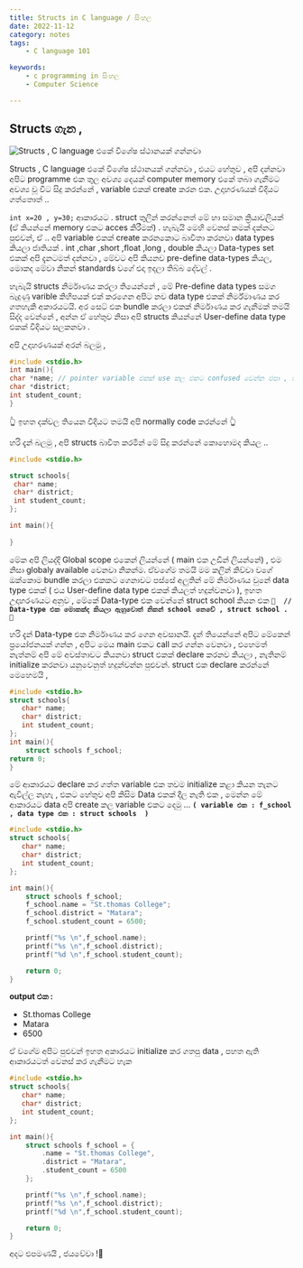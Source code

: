```yaml
---
title: Structs in C language / සිංහල
date: 2022-11-12 
category: notes
tags:
    - C language 101 

keywords:
    - c programming in සිංහල   
    - Computer Science 

---
```


## Structs  ගැන , 


![](https://images-wixmp-ed30a86b8c4ca887773594c2.wixmp.com/f/f68cf413-ab00-41fc-82fe-0a175144bf20/dfoguih-b630d9e3-21fa-4901-879a-36ab310d0ac2.png/v1/fill/w_1095,h_730,q_70,strp/ninja_rabbit_02_by_darkwhite2981_dfoguih-pre.jpg?token=eyJ0eXAiOiJKV1QiLCJhbGciOiJIUzI1NiJ9.eyJzdWIiOiJ1cm46YXBwOjdlMGQxODg5ODIyNjQzNzNhNWYwZDQxNWVhMGQyNmUwIiwiaXNzIjoidXJuOmFwcDo3ZTBkMTg4OTgyMjY0MzczYTVmMGQ0MTVlYTBkMjZlMCIsIm9iaiI6W1t7ImhlaWdodCI6Ijw9ODU0IiwicGF0aCI6IlwvZlwvZjY4Y2Y0MTMtYWIwMC00MWZjLTgyZmUtMGExNzUxNDRiZjIwXC9kZm9ndWloLWI2MzBkOWUzLTIxZmEtNDkwMS04NzlhLTM2YWIzMTBkMGFjMi5wbmciLCJ3aWR0aCI6Ijw9MTI4MCJ9XV0sImF1ZCI6WyJ1cm46c2VydmljZTppbWFnZS5vcGVyYXRpb25zIl19.u5-DDBhA9TYBaFQ5lM58TNm-3_3JgxaUjoWCbT4CBgU "Structs , C language එකේ විශේෂ ස්ථානයක් ගන්නවා") <br>


Structs , C language එකේ විශේෂ ස්ථානයක් ගන්නවා , එයට හේතුව  , අපි දන්නවා  අපිට programme එක තුල අවශ්‍ය දෙයක් computer memory එකේ තබා ගැනීමට අවශ්‍ය වූ විට සිදු කරන්නේ , variable එකක් create කරන එක. උදාහරණයක් විදියට ගත්තොත් .. 

`int x=20 , y=30;` ආකාරයට .
struct තුලින් කරන්නෙත් මේ හා සමාන ක්‍රියාවලියක් (ඒ කියන්නේ memory එකට acces කිරීමක්) . හැබැයි මෙහි වෙනස් කමක් දක්නට පුළුවන්, ඒ .. අපි variable එකක් create කරනකොට බාවිතා කරනවා data types කියලා ජාතියක් . int ,char ,short ,float ,long , double කියලා Data-types set එකක් අපි දැනටමත් දන්නවා , මේවට අපි කියනව pre-define data-types කියල, මොකද මේවා නිකන් standards වගේ එදා ඉදලා තිබ්බ දේවල් . 

හැබැයි structs නිර්මාණය කරලා තියෙන්නේ , මේ Pre-define data types සමග බැදුණු varible කිහිපයක් එක් කරගෙන අපිට නව data type එකක් නිර්ම්මාණය කර ගතහැකි අකාරයටයි. අර සෙට් එක bundle කරලා එකක් නිර්මාණය කර ගැනීමක් තමයි සිද්ද වෙන්නේ ,  අන්න ඒ හේතුව නිසා අපි structs කියන්නේ User-define data type එකක් විදියට සලකනවා .

අපි උදාහරණයක් අරන් බලමු ,

```c
#include <stdio.h>
int main(){
char *name; // pointer variable එකක් use කල එකට confused වෙන්න එපා , ඒ කොටසෙන් කියනවා 
char *district;
int student_count;
}
```
👆 ඉහත දක්වල තියෙන විදියට තමයි අපි normally code කරන්නේ  👆

හරි දැන් බලමු , අපි structs බාවිත කරමින් මේ සිදු කරන්නේ කොහොමද කියල .. 
```c
#include <stdio.h>

struct schools{
 char* name;
 char* district;
 int student_count;	
};

int main(){
	
}
```

මේක අපි ලියද්දි Global scope එකෙන් ලියන්නේ ( main එක උඩින්  ලියන්නේ) , එම නිසා globaly available වෙනවා නිකන්ම.
ඒවගේම තමයි මම කලින් කිව්වා වගේ ඔක්කොම bundle කරලා එකකට ගෙනාවට පස්සේ අලුතින් මේ නිර්මාණය වුනේ data type එකක් ( එය User-define data type එකක් කියලත් හදුන්වනවා ), ඉහත උදාහරණයට අනුව , මේකේ Data-type  එක වෙන්නේ struct school කියන එක 
**`🤠  // Data-type එක මොකක්ද කියලා ඇහුවොත් නිකන් school නෙවේ , struct school . 🤠`** 

හරි දැන් Data-type එක නිර්මාණය කර ගෙන අවසානයි. 
දැන් තියෙන්නේ අපිට මේකෙන් ප්‍රයෝජනයක් ගන්න , අපිට මෙය main එකට call කර ගන්න වෙනවා , එහෙමත් නැත්නම් අපි මේ අවස්තාවට කියනවා struct එකක් declare කරනව කියලා , නැතිනම් initialize කරනවා යනුවෙනුත් හදුන්වන්න පුළුවන්. 
struct එක declare කරන්නේ මෙහෙමයි ,

```c
#include <stdio.h>
struct schools{
   char* name;
   char* district;
   int student_count;
};
int main(){
	struct schools f_school;
return 0;
}
```
මේ ආකාරයට declare කර ගත්ත variable එක තවම initialize කළා කියන තැනට ඇවිල්ල නැහැ , එකට හේතුව අපි කිසිම Data එකක් දීල නැති එක , 
මෙන්න මේ ආකාරයට data අපි create කල variable එකට දෙමු ... **`( variable එක : f_school , data type එක : struct schools  )`**

```c
#include <stdio.h>
struct schools{
   char* name;
   char* district;
   int student_count;
};

int main(){
	struct schools f_school;
	f_school.name = "St.thomas College";
	f_school.district = "Matara";
	f_school.student_count = 6500;

    printf("%s \n",f_school.name);
    printf("%s \n",f_school.district);
    printf("%d \n",f_school.student_count);

    return 0;
}
```
__output එක :__

- St.thomas College
- Matara
- 6500

ඒ වගේම අපිට පුළුවන් ඉහත අකාරයට initialize කර ගතපු data , පහත ඇති ආකාරයටත් වෙනස් කර ගැනීමට හැක 

```c
#include <stdio.h>
struct schools{
   char* name;
   char* district;
   int student_count;
};

int main(){
	struct schools f_school = {
        .name = "St.thomas College",
        .district = "Matara",
        .student_count = 6500
    };

    printf("%s \n",f_school.name);
    printf("%s \n",f_school.district);
    printf("%d \n",f_school.student_count);

    return 0;
}

```

අදට එපමණයි , ජයවේවා !🤍
